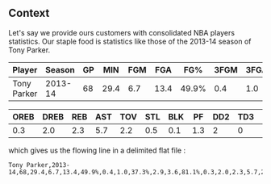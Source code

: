 ## Context

Let's say we provide ours customers with consolidated NBA players statistics. Our staple food is statistics 
like those of the 2013-14 season of Tony Parker.

Player | Season | GP | MIN | FGM | FGA | FG% | 3FGM | 3FGA | 3FG% | FTM | FTA | FT%
--- | --- | --- | --- | --- | --- | --- | --- | --- | --- | --- | --- | --- | 
Tony Parker | 2013-14 | 68 | 29.4 | 6.7 | 13.4 | 49.9% | 0.4 | 1.0 | 37.3% | 2.9 | 3.6 | 81.1%  



OREB | DREB | REB | AST | TOV | STL | BLK | PF | DD2 | TD3 | PTS
--- | --- | --- | --- | --- | --- | --- | --- | --- | --- | ---
0.3 | 2.0 | 2.3 | 5.7 | 2.2 | 0.5 | 0.1 | 1.3 | 2 | 0 | 16.7

which gives us the flowing line in a delimited flat file :

	Tony Parker,2013-14,68,29.4,6.7,13.4,49.9%,0.4,1.0,37.3%,2.9,3.6,81.1%,0.3,2.0,2.3,5.7,2.2,0.5,0.1,1.3,2,0,16.7
